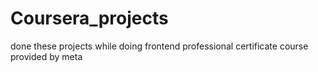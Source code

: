 # Coursera_projects
done these projects while doing frontend professional certificate course provided by meta
